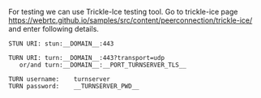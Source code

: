 For testing we can use Trickle-Ice testing tool. Go to trickle-ice page https://webrtc.github.io/samples/src/content/peerconnection/trickle-ice/ and enter following details.

```
STUN URI: stun:__DOMAIN__:443

TURN URI: turn:__DOMAIN__:443?transport=udp
   or/and turn:__DOMAIN__:__PORT_TURNSERVER_TLS__

TURN username:    turnserver
TURN password:    __TURNSERVER_PWD__
```
